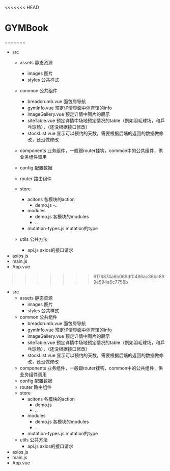 <<<<<<< HEAD
# GYMBook
=======
- src
  - assets 静态资源
    - images 图片
    - styles 公共样式
  - common 公共组件
    - breadcrumb.vue 面包屑导航
    - gymInfo.vue 预定详情界面中体育馆的info
    - imageGallery.vue 预定详情中图片的展示
    - siteTable.vue 预定详情中场地预定情况的table（例如羽毛球场，和乒乓球场），（还没根据接口修改）
    - stockList.vue 显示可以预约的天数，需要根据后端的返回的数据做修改，还没做修改
  - components 业务组件，一般跟router挂钩，common中的公共组件，供业务组件调用
    
  - config 配置数据
  - router 路由组件
  - store
    - acitons 各模块的action 
      - demo.js
      -..
    - modules
      - demo.js 各模块的modules
      - ..
    - mutation-types.js mutation的type
  - utils 公共方法
    - api.js axios的接口请求
- axios.js
- main.js
- App.vue
>>>>>>> 6176874a6b069df0486ac36bc899e594a5c7758b

- src
  - assets 静态资源
    - images 图片
    - styles 公共样式
  - common 公共组件
    - breadcrumb.vue 面包屑导航
    - gymInfo.vue 预定详情界面中体育馆的info
    - imageGallery.vue 预定详情中图片的展示
    - siteTable.vue 预定详情中场地预定情况的table（例如羽毛球场，和乒乓球场），（还没根据接口修改）
    - stockList.vue 显示可以预约的天数，需要根据后端的返回的数据做修改，还没做修改
  - components 业务组件，一般跟router挂钩，common中的公共组件，供业务组件调用
  - config 配置数据
  - router 路由组件
  - store
    - acitons 各模块的action
      - demo.js
      - ..
    - modules
      - demo.js 各模块的modules
      - ..
    - mutation-types.js mutation的type
  - utils 公共方法
    - api.js axios的接口请求
- axios.js
- main.js
- App.vue
